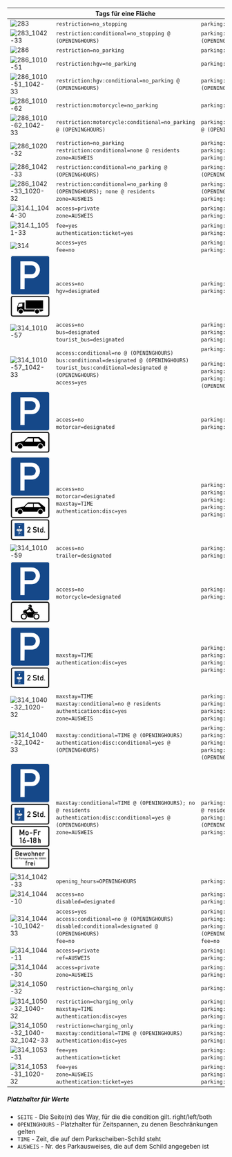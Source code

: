 |                                                              | Tags für eine Fläche                                         | Tags für einen Way                                           |
| ------------------------------------------------------------ | ------------------------------------------------------------ | ------------------------------------------------------------ |
| ![283](img/283.png)                                          | `restriction=no_stopping`                                    | `parking:SEITE:restriction=no_stopping`                      |
| ![283_1042-33](img/283_1042-33.png)                          | `restriction:conditional=no_stopping @ (OPENINGHOURS)`                   | `parking:SEITE:restriction:conditional=no_stopping @ (OPENINGHOURS)`     |
| ![286](img/286.png)                                          | `restriction=no_parking`                                     | `parking:SEITE:restriction=no_parking`                       |
| ![286_1010-51](img/286_1010-51.png)                          | `restriction:hgv=no_parking`                                 | `parking:SEITE:restriction:hgv=no_parking`                   |
| ![286_1010-51_1042-33](img/286_1010-51_1042-33.png)          | `restriction:hgv:conditional=no_parking @ (OPENINGHOURS)`    | `parking:SEITE:restriction:hgv:conditional=no_parking @ (OPENINGHOURS)` |
| ![286_1010-62](img/286_1010-62.png)                          | `restriction:motorcycle=no_parking`                          | `parking:SEITE:restriction:motorcycle=no_parking`            |
| ![286_1010-62_1042-33](img/286_1010-62_1042-33.png)          | `restriction:motorcycle:conditional=no_parking @ (OPENINGHOURS)` | `parking:SEITE:restriction:motorcycle:conditional=no_parking @ (OPENINGHOURS)` |
| ![286_1020-32](img/286_1020-32.png)                          | `restriction=no_parking`<br />`restriction:conditional=none @ residents`<br />`zone=AUSWEIS` | `parking:SEITE:restriction=no_parking`<br />`parking:SEITE:restriction:conditional=none @ residents`<br />`parking:SEITE:zone=AUSWEIS` |
| ![286_1042-33](img/286_1042-33.png)                          | `restriction:conditional=no_parking @ (OPENINGHOURS)`                    | `parking:SEITE:restriction:conditional=no_parking @ (OPENINGHOURS)`      |
| ![286_1042-33_1020-32](img/286_1042-33_1020-32.png)          | `restriction:conditional=no_parking @ (OPENINGHOURS); none @ residents`<br />`zone=AUSWEIS` | `parking:SEITE:restriction:conditional=no_parking @ (OPENINGHOURS); none @ residents`<br />`parking:SEITE:zone=AUSWEIS` |
| ![314.1_1044-30](img/314.1_1044-30.png)                      | `access=private`<br />`zone=AUSWEIS`                         | `parking:SEITE:access=private`<br />`parking:SEITE:zone=AUSWEIS` |
| ![314.1_1051-33](img/314.1_1051-33.png)                      | `fee=yes`<br />`authentication:ticket=yes`                   | `parking:SEITE:fee=yes`<br />`parking:SEITE:authentication:ticket=yes` |
| ![314](img/314.png)                                          | `access=yes`<br />`fee=no`                                   | `parking:SEITE:fee=no`<br />`parking:SEITE:access=yes`       |
| ![314_1010-51](img/314_1010-51.png)                          | `access=no`<br />`hgv=designated`                            | `parking:SEITE:access=no`<br />`parking:SEITE:hgv=designated` |
| ![314_1010-57](img/314_1010-57.png)                          | `access=no`<br />`bus=designated`<br />`tourist_bus=designated` | `parking:SEITE:access=no`<br />`parking:SEITE:bus=designated`<br />`parking:SEITE:tourist_bus=designated` |
| ![314_1010-57_1042-33](img/314_1010-57_1042-33.png)          | `access:conditional=no @ (OPENINGHOURS)`<br />`bus:conditional=designated @ (OPENINGHOURS)`<br />`tourist_bus:conditional=designated @ (OPENINGHOURS)`<br />`access=yes`<br /> | `parking:SEITE:access:conditional=no @ (OPENINGHOURS)`<br /><br />`parking:SEITE:access=yes` <br />`parking:SEITE:bus:conditional=designated @ (OPENINGHOURS)`<br />`parking:SEITE:tourist_bus:conditional=designated @ (OPENINGHOURS)` |
| ![314_1010-58](img/314_1010-58.png)                          | `access=no`<br />`motorcar=designated`                       | `parking:SEITE:access=no`<br />`parking:SEITE:motorcar=designated` |
| ![314_1010-58_1040-32](img/314_1010-58_1040-32.png)          | `access=no`<br />`motorcar=designated`<br />`maxstay=TIME`<br />`authentication:disc=yes` | `parking:SEITE:access=no`<br />`parking:SEITE:motorcar=designated`<br />`parking:SEITE:fee=no`<br />`parking:SEITE:maxstay=TIME`<br />`parking:SEITE:authentication:disc=yes` |
| ![314_1010-59](img/314_1010-59.png)                          | `access=no`<br />`trailer=designated`                        | `parking:SEITE:access=no`<br />`parking:SEITE:trailer=designated` |
| ![314_1010-62](img/314_1010-62.png)                          | `access=no`<br />`motorcycle=designated`                     | `parking:SEITE:access=no`<br />`parking:SEITE:motorcycle=designated` |
| ![314_1040-32](img/314_1040-32.png)                          | `maxstay=TIME`<br />`authentication:disc=yes`                | `parking:SEITE:access=yes`<br />`parking:SEITE:fee=no`<br />`parking:SEITE:maxstay=TIME`<br />`parking:SEITE:authentication:disc=yes` |
| ![314_1040-32_1020-32](img/314_1040-32_1020-32.png)          | `maxstay=TIME`<br />`maxstay:conditional=no @ residents`<br />`authentication:disc=yes`<br />`zone=AUSWEIS` | `parking:SEITE:maxstay=TIME`<br />`parking:SEITE:maxstay:conditional=no @ residents`<br />`parking:SEITE:authentication:disc=yes`<br />`parking:SEITE:zone=AUSWEIS` |
| ![314_1040-32_1042-33](img/314_1040-32_1042-33.png)          | `maxstay:conditional=TIME @ (OPENINGHOURS)`<br />`authentication:disc:conditional=yes @ (OPENINGHOURS)` | `parking:SEITE:access=yes`<br />`parking:SEITE:fee=no`<br />`parking:SEITE:maxstay:conditional=TIME @ (OPENINGHOURS)`<br />`parking:SEITE:authentication:disc:conditional=yes @ (OPENINGHOURS)` |
| ![314_1040-32_1042-33_1020-32](img/314_1040-32_1042-33_1020-32.png) | `maxstay:conditional=TIME @ (OPENINGHOURS); no @ residents`<br />`authentication:disc:conditional=yes @ (OPENINGHOURS)`<br />`zone=AUSWEIS` | `parking:SEITE:maxstay:conditional=TIME @ (OPENINGHOURS); no @ residents`<br />`parking:SEITE:authentication:disc:conditional=yes @ (OPENINGHOURS)`<br />`parking:SEITE:zone=AUSWEIS` |
| ![314_1042-33](img/314_1042-33.png)                          | `opening_hours=OPENINGHOURS`                                 | `parking:SEITE:opening_hours=OPENINGHOURS`                   |
| ![314_1044-10](img/314_1044-10.png)                          | `access=no`<br />`disabled=designated`                       | `parking:SEITE:access=no`<br />`parking:SEITE:disabled=designated` |
| ![314_1044-10_1042-33](img/314_1044-10_1042-33.png)          | `access=yes`<br />`access:conditional=no @ (OPENINGHOURS)`<br />`disabled:conditional=designated @ (OPENINGHOURS)`<br />`fee=no` | `parking:SEITE:access=yes`<br />`parking:SEITE:access:conditional=no @ (OPENINGHOURS)`<br />`parking:SEITE:disabled:conditional=designated @ (OPENINGHOURS)`<br />`fee=no` |
| ![314_1044-11](img/314_1044-11.png)                          | `access=private`<br />`ref=AUSWEIS`                          | `parking:SEITE:access=private`<br />`parking:SEITE:ref=AUSWEIS` |
| ![314_1044-30](img/314_1044-30.png)                          | `access=private`<br />`zone=AUSWEIS`                         | `parking:SEITE:access=private`<br />`parking:SEITE:zone=AUSWEIS` |
| ![314_1050-32](img/314_1050-32.png)                          | `restriction=charging_only`                                  | `parking:SEITE:restriction=charging_only`                    |
| ![314_1050-32_1040-32](img/314_1050-32_1040-32.png)          | `restriction=charging_only`<br />`maxstay=TIME`<br />`authentication:disc=yes` | `parking:SEITE:restriction=charging_only`<br />`parking:SEITE:maxstay=TIME`<br />`parking:SEITE:authentication:disc=yes` |
| ![314_1050-32_1040-32_1042-33](img/314_1050-32_1040-32_1042-33.png) | `restriction=charging_only`<br />`maxstay:conditional=TIME @ (OPENINGHOURS)`<br />`authentication:disc=yes` | `parking:SEITE:restriction=charging_only`<br />`parking:SEITE:maxstay:conditional=TIME @ (OPENINGHOURS)`<br />`parking:SEITE:authentication:disc=yes` |
| ![314_1053-31](img/314_1053-31.png)                          | `fee=yes`<br />`authentication=ticket`                       | `parking:SEITE:fee=yes`<br />`parking:SEITE:authentication=ticket` |
| ![314_1053-31_1020-32](img/314_1053-31_1020-32.png)          | `fee=yes`<br />`zone=AUSWEIS`<br />`authentication:ticket=yes` | `parking:SEITE:fee=yes`<br />`parking:SEITE:zone=AUSWEIS`<br />`parking:SEITE:authentication:ticket=yes` |



##### Platzhalter für Werte

- `SEITE` - Die Seite(n) des Way, für die die condition gilt. right/left/both
- `OPENINGHOURS` - Platzhalter für Zeitspannen, zu denen Beschränkungen gelten
- `TIME` - Zeit, die auf dem Parkscheiben-Schild steht
- `AUSWEIS` - Nr. des Parkausweises, die auf dem Schild angegeben ist
